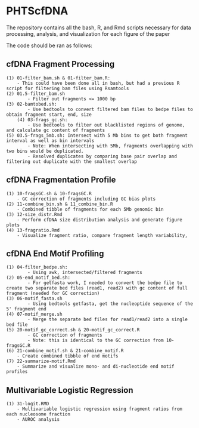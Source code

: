 # PHTScfDNA

The repository contains all the bash, R, and Rmd scripts necessary for data processing, analysis, and visualization for each figure of the paper 

The code should be ran as follows: 

## cfDNA Fragment Processing
	(1) 01-filter_bam.sh & 01-filter_bam.R:
		- This could have been done all in bash, but had a previous R script for filtering bam files using Rsamtools
	(2) 01.5-filter_bam.sh
        	- Filter out fragments <= 1000 bp
   	(3) 02-bamtobed.sh: 
        	- Use bedtools to convert filtered bam files to bedpe files to obtain fragment start, end, size
    	(4) 03-frags_gc.sh: 
        	- Use bedtools to filter out blacklisted regions of genome, and calculate gc content of fragments
	(5) 03.5-frags_5mb.sh: Intersect with 5 Mb bins to get both fragment interval as well as bin intervals 
        	- Note: When intersecting with 5Mb, fragments overlapping with two bins would be duplicated.
        	- Resolved duplicates by comparing base pair overlap and filtering out duplicate with the smallest overlap
 ## cfDNA Fragmentation Profile
 
 	(1) 10-fragsGC.sh & 10-fragsGC.R
		- GC correction of fragments including GC bias plots
	(2) 11-combine_bin.sh & 11_combine_bin.R
		- Combined tibble of fragments for each 5Mb genomic bin 
	(3) 12-size_distr.Rmd 
		- Perform cfDNA size distribution analysis and generate figure plots 
	(4) 13-fragratio.Rmd
		- Visualize fragment ratio, compare fragment length variability, 
 
 ## cfDNA End Motif Profiling 
	(1) 04-filter_bedpe.sh: 
       		- Using awk, intersected/filtered fragments 
	(2) 05-end_motif_bed.sh:
        	- For getfasta work, I needed to convert the bedpe file to create two separate bed files (read1, read2) with gc content of full fragment (needed for GC correction)
	(3) 06-motif_fasta.sh
        	- Using bedtools getfasta, get the nucleoptide sequence of the 5' fragment end 
	(4) 07-motif_merge.sh
        	- Merge the separate bed files for read1/read2 into a single bed file
	(5) 20-motif_gc_correct.sh & 20-motif_gc_correct.R
        	- GC correction of fragments 
        	- Note: this is identical to the GC correction from 10-fragsGC.R
	(6) 21-combine_motif.sh & 21-combine_motif.R
		- Create combined tibble of end motifs 
	(7) 22-summarize-motif.Rmd
		- Summarize and visualize mono- and di-nucleotide end motif profiles 
	
 ## Multivariable Logistic Regression
	(1) 31-logit.RMD
		- Multivariable logistic regression using fragment ratios from each nucleosome fraction
		- AUROC analysis 
		

        
        
      
